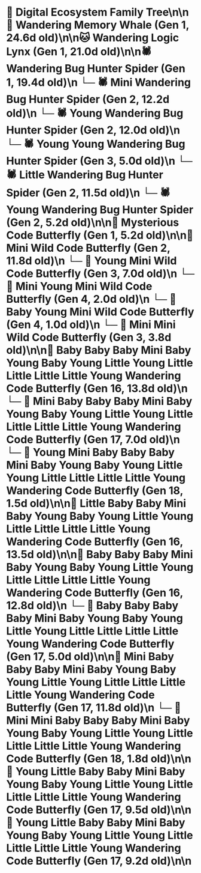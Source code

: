 # 🌳 Digital Ecosystem Family Tree\n\n🐋 Wandering Memory Whale (Gen 1, 24.6d old)\n\n🐱 Wandering Logic Lynx (Gen 1, 21.0d old)\n\n🕷️ Wandering Bug Hunter Spider (Gen 1, 19.4d old)\n  └─ 🕷️ Mini Wandering Bug Hunter Spider (Gen 2, 12.2d old)\n  └─ 🕷️ Young Wandering Bug Hunter Spider (Gen 2, 12.0d old)\n    └─ 🕷️ Young Young Wandering Bug Hunter Spider (Gen 3, 5.0d old)\n  └─ 🕷️ Little Wandering Bug Hunter Spider (Gen 2, 11.5d old)\n  └─ 🕷️ Young Wandering Bug Hunter Spider (Gen 2, 5.2d old)\n\n🦋 Mysterious Code Butterfly (Gen 1, 5.2d old)\n\n🦋 Mini Wild Code Butterfly (Gen 2, 11.8d old)\n  └─ 🦋 Young Mini Wild Code Butterfly (Gen 3, 7.0d old)\n    └─ 🦋 Mini Young Mini Wild Code Butterfly (Gen 4, 2.0d old)\n    └─ 🦋 Baby Young Mini Wild Code Butterfly (Gen 4, 1.0d old)\n  └─ 🦋 Mini Mini Wild Code Butterfly (Gen 3, 3.8d old)\n\n🦋 Baby Baby Baby Mini Baby Young Baby Young Little Young Little Little Little Little Young Wandering Code Butterfly (Gen 16, 13.8d old)\n  └─ 🦋 Mini Baby Baby Baby Mini Baby Young Baby Young Little Young Little Little Little Little Young Wandering Code Butterfly (Gen 17, 7.0d old)\n    └─ 🦋 Young Mini Baby Baby Baby Mini Baby Young Baby Young Little Young Little Little Little Little Young Wandering Code Butterfly (Gen 18, 1.5d old)\n\n🦋 Little Baby Baby Mini Baby Young Baby Young Little Young Little Little Little Little Young Wandering Code Butterfly (Gen 16, 13.5d old)\n\n🦋 Baby Baby Baby Mini Baby Young Baby Young Little Young Little Little Little Little Young Wandering Code Butterfly (Gen 16, 12.8d old)\n  └─ 🦋 Baby Baby Baby Baby Mini Baby Young Baby Young Little Young Little Little Little Little Young Wandering Code Butterfly (Gen 17, 5.0d old)\n\n🦋 Mini Baby Baby Baby Mini Baby Young Baby Young Little Young Little Little Little Little Young Wandering Code Butterfly (Gen 17, 11.8d old)\n  └─ 🦋 Mini Mini Baby Baby Baby Mini Baby Young Baby Young Little Young Little Little Little Little Young Wandering Code Butterfly (Gen 18, 1.8d old)\n\n🦋 Young Little Baby Baby Mini Baby Young Baby Young Little Young Little Little Little Little Young Wandering Code Butterfly (Gen 17, 9.5d old)\n\n🦋 Young Little Baby Baby Mini Baby Young Baby Young Little Young Little Little Little Little Young Wandering Code Butterfly (Gen 17, 9.2d old)\n\n